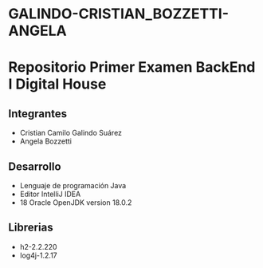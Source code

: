 # GALINDO-CRISTIAN_BOZZETTI-ANGELA
# Repositorio Primer Examen BackEnd  I Digital House

## Integrantes

- Cristian Camilo Galindo Suárez
- Angela Bozzetti

## Desarrollo
- Lenguaje de programación Java
- Editor IntelliJ IDEA
- 18 Oracle OpenJDK version 18.0.2

## Librerias
- h2-2.2.220
- log4j-1.2.17